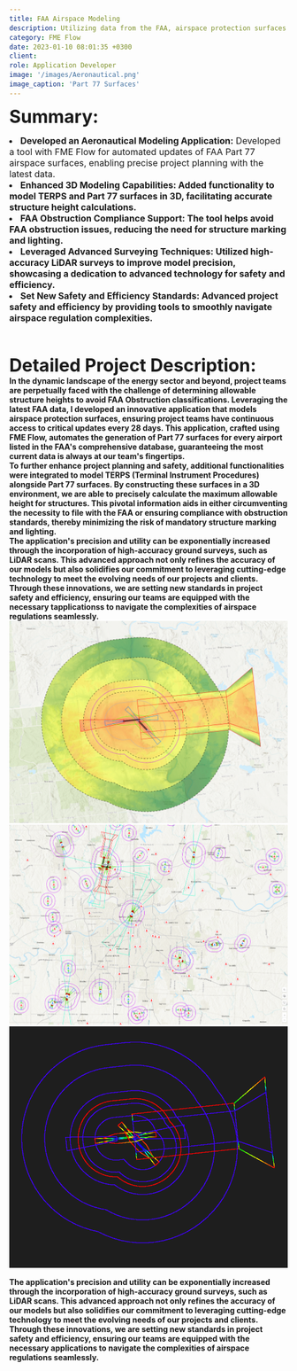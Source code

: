 ```yaml
---
title: FAA Airspace Modeling
description: Utilizing data from the FAA, airspace protection surfaces are modeled and made available to project teams.
category: FME Flow
date: 2023-01-10 08:01:35 +0300
client: 
role: Application Developer
image: '/images/Aeronautical.png'
image_caption: 'Part 77 Surfaces'
---
```

<font size="6"><strong>Summary:</strong></font>
<li class="work-meta__item"><font size="3"><strong>Developed an Aeronautical Modeling Application:</strong> Developed a tool with FME Flow for automated updates of FAA Part 77 airspace surfaces, enabling precise project planning with the latest data.</font></li>
<li class="work-meta__item"><font size="3"><strong>Enhanced 3D Modeling Capabilities: Added functionality to model TERPS and Part 77 surfaces in 3D, facilitating accurate structure height calculations.</font></li>
<li class="work-meta__item"><font size="3"><strong>FAA Obstruction Compliance Support: The tool helps avoid FAA obstruction issues, reducing the need for structure marking and lighting.</font></li>
<li class="work-meta__item"><font size="3"><strong>Leveraged Advanced Surveying Techniques: Utilized high-accuracy LiDAR surveys to improve model precision, showcasing a dedication to advanced technology for safety and efficiency.</font></li>
<li class="work-meta__item"><font size="3"><strong>Set New Safety and Efficiency Standards: Advanced project safety and efficiency by providing tools to smoothly navigate airspace regulation complexities.</font></li>
<br>
<font size="6"><br><strong>Detailed Project Description:</strong></font><font size="1"><br></font>
In the dynamic landscape of the energy sector and beyond, project teams are perpetually faced with the challenge of determining allowable structure heights to avoid FAA Obstruction classifications. Leveraging the latest FAA data, I developed an innovative application that models airspace protection surfaces, ensuring project teams have continuous access to critical updates every 28 days. This application, crafted using FME Flow, automates the generation of Part 77 surfaces for every airport listed in the FAA's comprehensive database, guaranteeing the most current data is always at our team's fingertips.
<br>
To further enhance project planning and safety, additional functionalities were integrated to model TERPS (Terminal Instrument Procedures) alongside Part 77 surfaces. By constructing these surfaces in a 3D environment, we are able to precisely calculate the maximum allowable height for structures. This pivotal information aids in either circumventing the necessity to file with the FAA or ensuring compliance with obstruction standards, thereby minimizing the risk of mandatory structure marking and lighting.
<br>
The application's precision and utility can be exponentially increased through the incorporation of high-accuracy ground surveys, such as LiDAR scans. This advanced approach not only refines the accuracy of our models but also solidifies our commitment to leveraging cutting-edge technology to meet the evolving needs of our projects and clients. Through these innovations, we are setting new standards in project safety and efficiency, ensuring our teams are equipped with the necessary tapplicationss to navigate the complexities of airspace regulations seamlessly.

<div class="gallery-box">
  <div class="gallery">
    <img src="/images/FAA_DEM.png" loading="lazy" alt="Project">
    <img src="/images/Aeronautical.png" loading="lazy" alt="Project">
    <img src="/images/FAA_LAS.png" loading="lazy" alt="Project">
  </div>
  <em></em>
</div>

The application's precision and utility can be exponentially increased through the incorporation of high-accuracy ground surveys, such as LiDAR scans. This advanced approach not only refines the accuracy of our models but also solidifies our commitment to leveraging cutting-edge technology to meet the evolving needs of our projects and clients. Through these innovations, we are setting new standards in project safety and efficiency, ensuring our teams are equipped with the necessary applications to navigate the complexities of airspace regulations seamlessly.
